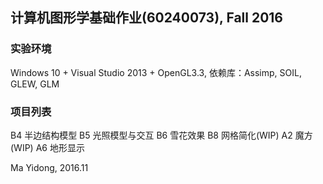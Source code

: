 
## 计算机图形学基础作业(60240073), Fall 2016

### 实验环境

Windows 10 + Visual Studio 2013 + OpenGL3.3, 依赖库：Assimp, SOIL, GLEW, GLM

### 项目列表

B4 半边结构模型
B5 光照模型与交互
B6 雪花效果
B8 网格简化(WIP)
A2 魔方(WIP)
A6 地形显示

Ma Yidong, 2016.11